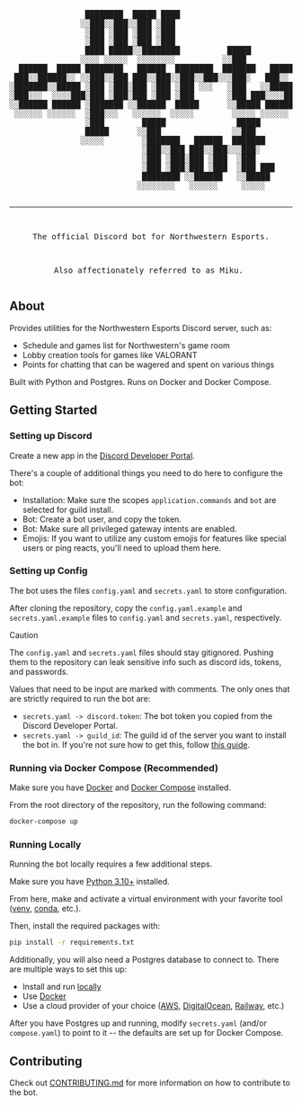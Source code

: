 <div align="center">
<pre>
                ████████  █████ ████                         
               ░░███░░███░░███ ░███                          
                ░███ ░███ ░███ ░███                          
                ░███ ░███ ░███ ░███                          
                ████ █████░░████████          █████          
               ░░░░ ░░░░░  ░░░░░░░░          ░░███           
  ██████  █████ ████████   ██████  ████████  ███████   █████ 
 ███░░██████░░ ░░███░░███ ███░░███░░███░░███░░░███░   ███░░  
░███████░░█████ ░███ ░███░███ ░███ ░███ ░░░   ░███   ░░█████ 
░███░░░  ░░░░███░███ ░███░███ ░███ ░███       ░███ ███░░░░███
░░██████ ██████ ░███████ ░░██████  █████      ░░█████ ██████ 
 ░░░░░░ ░░░░░░  ░███░░░   ░░░░░░  ░░░░░        ░░░░░ ░░░░░░  
                ░███        █████               █████        
                █████      ░░███               ░░███         
               ░░░░░        ░███████   ██████  ███████       
                            ░███░░███ ███░░███░░░███░        
                            ░███ ░███░███ ░███  ░███         
                            ░███ ░███░███ ░███  ░███ ███     
                            ████████ ░░██████   ░░█████      
                           ░░░░░░░░   ░░░░░░     ░░░░░       

---------------------------------------------------------------------------
The official Discord bot for Northwestern Esports.

Also affectionately referred to as Miku.
</pre>
</div>

## About

Provides utilities for the Northwestern Esports Discord server, such as:

- Schedule and games list for Northwestern's game room
- Lobby creation tools for games like VALORANT
- Points for chatting that can be wagered and spent on various things

Built with Python and Postgres. Runs on Docker and Docker Compose.

## Getting Started

### Setting up Discord

Create a new app in the [Discord Developer Portal](https://discord.com/developers/applications).

There's a couple of additional things you need to do here to configure the bot:

- Installation: Make sure the scopes `application.commands` and `bot` are selected for guild install.
- Bot: Create a bot user, and copy the token.
- Bot: Make sure all privileged gateway intents are enabled.
- Emojis: If you want to utilize any custom emojis for features like special users or ping reacts, you'll need to upload them here.

### Setting up Config

The bot uses the files `config.yaml` and `secrets.yaml` to store configuration.

After cloning the repository, copy the `config.yaml.example` and `secrets.yaml.example` files to `config.yaml` and `secrets.yaml`, respectively.

> [!CAUTION]
> The `config.yaml` and `secrets.yaml` files should stay gitignored. Pushing them to the repository can leak sensitive info such as discord ids, tokens, and passwords.

Values that need to be input are marked with comments. The only ones that are strictly required to run the bot are:

- `secrets.yaml -> discord.token`: The bot token you copied from the Discord Developer Portal.
- `secrets.yaml -> guild_id`: The guild id of the server you want to install the bot in. If you're not sure how to get this, follow [this guide](https://support-dev.discord.com/hc/en-us/articles/360028717192-Where-can-I-find-my-Application-Team-Server-ID).

### Running via Docker Compose (Recommended)

Make sure you have [Docker](https://docs.docker.com/desktop/) and [Docker Compose](https://docs.docker.com/compose/install/) installed.

From the root directory of the repository, run the following command:

```bash
docker-compose up
```

### Running Locally

Running the bot locally requires a few additional steps.

Make sure you have [Python 3.10+](https://www.python.org/downloads/) installed.

From here, make and activate a virtual environment with your favorite tool ([venv](https://docs.python.org/3/library/venv.html), [conda](https://anaconda.org/anaconda/conda), etc.).

Then, install the required packages with:

```bash
pip install -r requirements.txt
```

Additionally, you will also need a Postgres database to connect to. There are multiple ways to set this up:

- Install and run [locally](https://www.postgresql.org/download/)
- Use [Docker](https://hub.docker.com/_/postgres)
- Use a cloud provider of your choice ([AWS](https://aws.amazon.com/rds/postgresql/), [DigitalOcean](https://www.digitalocean.com/products/managed-databases-postgresql), [Railway](https://docs.railway.com/guides/postgresql), etc.)

After you have Postgres up and running, modify `secrets.yaml` (and/or `compose.yaml`) to point to it -- the defaults are set up for Docker Compose.

## Contributing

Check out [CONTRIBUTING.md](CONTRIBUTING.md) for more information on how to contribute to the bot. 
